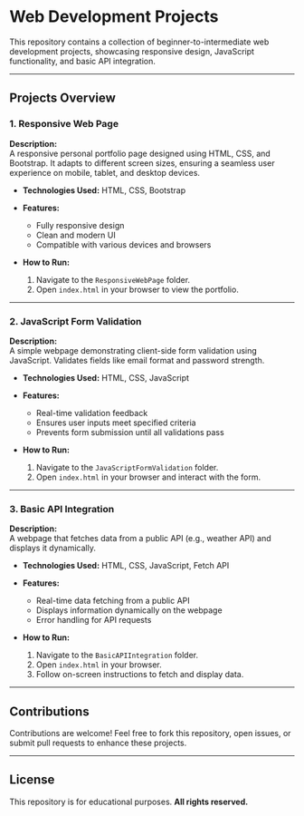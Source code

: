 # Web Development Projects  

This repository contains a collection of beginner-to-intermediate web development projects, showcasing responsive design, JavaScript functionality, and basic API integration.  

---

## Projects Overview  

### 1. Responsive Web Page  
**Description:**  
A responsive personal portfolio page designed using HTML, CSS, and Bootstrap. It adapts to different screen sizes, ensuring a seamless user experience on mobile, tablet, and desktop devices.  

- **Technologies Used:** HTML, CSS, Bootstrap  
- **Features:**  
  - Fully responsive design  
  - Clean and modern UI  
  - Compatible with various devices and browsers  

- **How to Run:**  
  1. Navigate to the `ResponsiveWebPage` folder.  
  2. Open `index.html` in your browser to view the portfolio.  

---

### 2. JavaScript Form Validation  
**Description:**  
A simple webpage demonstrating client-side form validation using JavaScript. Validates fields like email format and password strength.  

- **Technologies Used:** HTML, CSS, JavaScript  
- **Features:**  
  - Real-time validation feedback  
  - Ensures user inputs meet specified criteria  
  - Prevents form submission until all validations pass  

- **How to Run:**  
  1. Navigate to the `JavaScriptFormValidation` folder.  
  2. Open `index.html` in your browser and interact with the form.  

---

### 3. Basic API Integration  
**Description:**  
A webpage that fetches data from a public API (e.g., weather API) and displays it dynamically.  

- **Technologies Used:** HTML, CSS, JavaScript, Fetch API  
- **Features:**  
  - Real-time data fetching from a public API  
  - Displays information dynamically on the webpage  
  - Error handling for API requests  

- **How to Run:**  
  1. Navigate to the `BasicAPIIntegration` folder.  
  2. Open `index.html` in your browser.  
  3. Follow on-screen instructions to fetch and display data.  

---

## Contributions  

Contributions are welcome! Feel free to fork this repository, open issues, or submit pull requests to enhance these projects.  

---

## License  

This repository is for educational purposes.  **All rights reserved.**  
